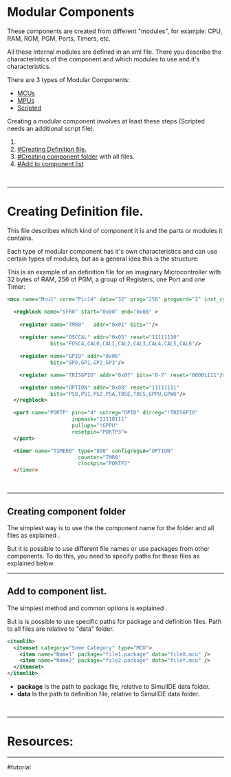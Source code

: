 # Modular Components

These components are created from different "modules", for example: CPU, RAM, ROM, PGM, Ports, Timers, etc.

All these internal modules are defined in an xml file. There you describe the characteristics of the component and which modules to use and it's characteristics.

There are 3 types of Modular Components:
- [MCUs](Microcontrollers/MCUs)
- [MPUs](2-Microprocessors/MPUs)
- [Scripted](Scripted/Scripted)

Creating a modular component involves at least these steps (Scripted needs an additional script file):

1. [](../11-Other/Package#Creating%20Package%20File|Creating%20Package%20File.)
2. [#Creating Definition file.](#Creating%20Definition%20file.)
3. [#Creating component folder](#Creating%20component%20folder) with all files.
4. [#Add to component list](#Add%20to%20component%20list)
<br>

---

# Creating Definition file.

This file describes which kind of component it is and the  parts or modules it contains.

Each type of modular component has it's own characteristics and can use certain types of modules, but as a general idea this is the structure:

This is an example of an definition file for an imaginary Microcontroller with 32 bytes of RAM, 256 of PGM, a group of Registers, one Port and one Timer:

```xml
<mcu name="Mcu1" core="Pic14" data="32" prog="256" progword="2" inst_cycle="4">

  <regblock name="SFR0" start="0x00" end="0x0B" >
  
    <register name="TMR0"   addr="0x01" bits=""/>
    
    <register name="OSCCAL" addr="0x05" reset="11111110"
              bits="FOSC4,CAL0,CAL1,CAL2,CAL3,CAL4,CAL5,CAL6"/>

    <register name="GPIO" addr="0x06" 
              bits="GP0,GP1,GP2,GP3"/>

    <register name="TRISGPIO" addr="0x07" bits="0-7" reset="00001111"/>

    <register name="OPTION" addr="0x08" reset="11111111"
              bits="PS0,PS1,PS2,PSA,T0SE,T0CS,GPPU,GPWU"/>
  </regblock>

  <port name="PORTP" pins="4" outreg="GPIO" dirreg="!TRISGPIO" 
                     inpmask="11110111" 
                     pullups="!GPPU" 
                     resetpin="PORTP3">
  </port>

  <timer name="TIMER0" type="800" configregsA="OPTION"
                       counter="TMR0"
                       clockpin="PORTP2"
  </timer>
```
<br>

---

## Creating component folder 

The simplest way is to use the the component name for the folder and all files as explained [](../Custom%20Components#Creating%20component%20folder|here).

But it is possible to use different file names or use packages from other components.
To do this, you need to specify paths for these files as explained below.
<br>

---

## Add to component list.

The simplest method and common options is explained [](../Custom%20Components#Add%20to%20component%20list|here).

But is is possible to use specific paths for package and definition files.
Path to all files are relative to "data" folder.

```xml
<itemlib>  
  <itemset category="Some Category" type="MCU">  
	<item name="Name1" package="file1.package" data="fileX.mcu" />  
	<item name="Name2" package="file2.package" data="fileY.mcu" />  
  </itemset>
</itemlib>
```
  
- **package** Is the path to package file, relative to SimulIDE data folder.  
- **data** Is the path to definition file, relative to SimulIDE data folder.
<br>

---

# Resources:

---

#tutorial 